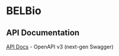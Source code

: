 # BELBio

## API Documentation

[API Docs](https://belbio.github.io/bel_api/openapi/index.html) - OpenAPI v3 (next-gen Swagger)
